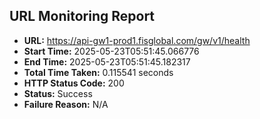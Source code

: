 ## URL Monitoring Report

- **URL:** https://api-gw1-prod1.fisglobal.com/gw/v1/health
- **Start Time:** 2025-05-23T05:51:45.066776
- **End Time:** 2025-05-23T05:51:45.182317
- **Total Time Taken:** 0.115541 seconds
- **HTTP Status Code:** 200
- **Status:** Success
- **Failure Reason:** N/A
